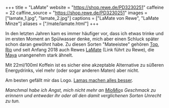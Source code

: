 +++
title = "LaMate"
website = "https://shop.rewe.de/PD3230251"
caffeine = 22
caffine_source = "https://shop.rewe.de/PD3230251"
images = ["lamate_1.jpg", "lamate_2.jpg"]
captions = ["LaMate von Rewe", "LaMate Minze"]
aliases = ["/mate/lamate.html"]
+++

In den letzten Jahren kam es immer häufiger vor, dass ich etwas trinke und im
ersten Moment an Spülwasser denke, mich aber einen Schluck später schon daran
gewöhnt habe. Zu diesen Sorten "Mateeistee" gehören [Top](/mate/top.html),
[Rio](/mate/rio.html) und seit Anfang 2018 auch Rewes
[LaMate](https://shop.rewe.de/PD3230251) (Link führt zu Rewe), die
[Maya](/mate/maya.html) unangenehm stark ähnelt.

Mit 22ml/100ml Koffein ist es sicher eine akzeptable Alternative zu süßeren
Energydrinks, viel mehr (oder sogar anderen Maten) aber nicht.

Am besten gefällt mir das Logo.
[Lamas machen alles besser](https://twitter.com/kollemate/status/967006374470279169).

_Manchmal habe ich Angst, mich nicht mehr an [MioMio](/mate/miomio.html)s
Geschmack zu erinnern und entweder ihr oder all den damit verglichenen Sorten
Unrecht zu tun._
